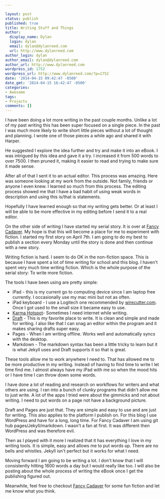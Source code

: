 ```yaml
---

layout: post
status: publish
published: true
title: Writing Stuff and Things
author:
  display_name: Dylan
  login: dylan
  email: dylan@dylanreed.com
  url: http://www.dylanreed.com
author_login: dylan
author_email: dylan@dylanreed.com
author_url: http://www.dylanreed.com
wordpress_id: 1752
wordpress_url: http://www.dylanreed.com/?p=1752
date: '2014-04-15 09:42:47 -0500'
date_gmt: '2014-04-15 16:42:47 -0500'
categories:
- Awesome
tags:
- Projects
comments: []
---
```


I have been doing a lot more writing in the past couple months. Unlike a lot of my past writing this has been super focused on a single piece. In the past I was much more likely to write short little pieces without a lot of thought and planning. I wrote one of those pieces a while ago and shared it with Harper.

He suggested I explore the idea further and try and make it into an eBook. I was intrigued by this idea and gave it a try. I increased it from 500 words to over 7500. I then pruned it, making it easier to read and trying to make sure it made sense. 

After all of that I sent it to an actual editor. This process was amazing. Here was someone looking at my work from the outside. Not family, friends or anyone I even knew. I learned so much from this process. The editing process showed me that I have a bad habit of using weak words in description and using this is/that is statements. 

Hopefully I have learned enough so that my writing gets better. Or at least I will be able to be more effective in my editing before I send it to a real editor. 

On the other side of writing I have started my serial story. It is over at [Fancy Cadaver][1]. My hope is that this will become a place for me to experiment with fiction. I started my first story on April 7th. I am going to do my best to publish a section every Monday until the story is done and then continue with a new story. 

   [1]: http://www.fancycadaver.com

Writing fiction is hard. I seem to do OK in the non-fiction space. This is because I have spent a lot of time writing for school and this blog. I haven't spent very much time writing fiction. Which is the whole purpose of the serial story: To write more fiction. 

The tools I have been using are pretty simple:

  * iPad - this is my current go to computing device since I am laptop free currently. I occasionally use my mac mini but not as often. 
  * iPad keyboard - I use a Logitech one recommended by [wirecutter.com][2]. Once I got used to the small size it became easy to use. 
  * [Karma Hotspot][3]- Sometimes I need internet while writing.
  * [Draft][4] - This is my favorite place to write. It is clean and simple and made for writing. I also like that I can snag an editor within the program and it makes sharing drafts super easy. 
  * Pages - When I am writing offline. Works well and automatically syncs with the desktop. 
  * Markdown - The markdown syntax has been a little tricky to learn but it is what Jekyll uses and Draft supports it so that is great. 

   [2]: http://thewirecutter.com/reviews/the-best-ipad-keyboard-case/
   [3]: https://yourkarma.com/invite/wezqch
   [4]: draftin.com

These tools allow me to work anywhere I need to. That has allowed me to be more productive in my writing. Instead of having to find time to write I let time find me. I almost always have my iPad with me so when the mood hits or I have time I can throw down some words. 

I have done a lot of reading and research on workflows for writers and what others are using. I ran into a bunch of clunky programs that didn't allow me to just write. A lot of the apps I tried were about the gimmicks and not about writing. I need to put words on a page not have a background picture. 

Draft and Pages are just that. They are simple and easy to use and are just for writing. This also applies to the platform I publish on. For this blog I use WordPress and have for a long, long time. For Fancy Cadaver I am using git hub pages/Jekyll/markdown. I wasn't a fan at first. It was different then WordPress and was therefore evil. 

Then as I played with it more I realized that it has everything I love in my writing tools. It is simple, easy and allows me to put words up. There are no bells and whistles. Jekyll isn't perfect but it works for what I need. 

Moving forward I am going to be writing a lot. I don't know that I will consistently hitting 1600 words a day but I would really like too. I will also be posting about the whole process of writing the eBook once I get the publishing figured out. 

Meanwhile, feel free to checkout [Fancy Cadaver][5] for some fun fiction and let me know what you think. 

   [5]: http://fancycadaver.com

